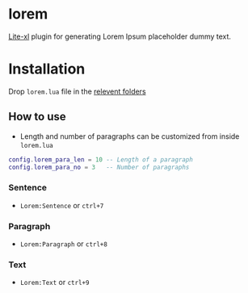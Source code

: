 # lorem
[Lite-xl](https://github.com/lite-xl/lite-xl) plugin for generating Lorem Ipsum placeholder dummy text.

# Installation

Drop `lorem.lua` file in the [relevent folders](https://github.com/lite-xl/lite-xl-plugins#how-to-install=)

## How to use

* Length and number of paragraphs can be customized from inside `lorem.lua`

```lua
config.lorem_para_len = 10 -- Length of a paragraph
config.lorem_para_no = 3   -- Number of paragraphs 
```

### Sentence
* `Lorem:Sentence` or `ctrl+7`

### Paragraph

* `Lorem:Paragraph` or `ctrl+8`

### Text
* `Lorem:Text` or `ctrl+9`

